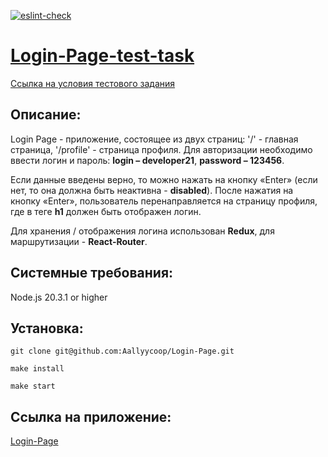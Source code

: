 [![eslint-check](https://github.com/Aallyycoop/Login-Page/actions/workflows/eslint-check.yml/badge.svg)](https://github.com/Aallyycoop/Login-Page/actions/workflows/eslint-check.yml)

# [Login-Page-test-task](https://login-page-five-phi.vercel.app/)


[Ссылка на условия тестового задания](https://docs.yandex.ru/docs/view?url=ya-disk-public%3A%2F%2FPg8Mn9b2nwRtbsd79GdjAOk0sK0J5vagJAQzR5a5H4HBf2B6dSCQGd5kCvgXaxdcq%2FJ6bpmRyOJonT3VoXnDag%3D%3D&name=%D0%A2%D0%B5%D1%81%D1%82%D0%BE%D0%B2%D0%BE%D0%B5%20%D0%B7%D0%B0%D0%B4%D0%B0%D0%BD%D0%B8%D0%B5.docx)

## Описание:
Login Page - приложение, состоящее из двух страниц: '/' - главная страница, '/profile' - страница профиля.
Для авторизации необходимо ввести логин и пароль: **login – developer21**, **password – 123456**.

Если данные введены верно, то можно нажать на кнопку «Enter» (если нет, то она должна быть неактивна - **disabled**).
После нажатия на кнопку «Enter», пользователь перенаправляется на страницу профиля, где в теге **h1** должен быть отображен логин.

Для хранения / отображения логина использован **Redux**, для маршрутизации - **React-Router**.

## Системные требования:
Node.js 20.3.1 or higher

## Установка:

```
git clone git@github.com:Aallyycoop/Login-Page.git
```
```
make install
```
```
make start
```
## Ссылка на приложение:

[Login-Page](https://login-page-five-phi.vercel.app/)